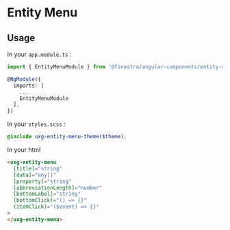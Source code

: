 # Entity Menu

## Usage

In your `app.module.ts` :

```ts
import { EntityMenuModule } from '@finastra/angular-components/entity-menu';

@NgModule({
  imports: [
    ...
    EntityMenuModule
  ],
})
```

In your `styles.scss` :

```scss
@include uxg-entity-menu-theme($theme);
```

In your html

```html
<uxg-entity-menu
  [title]="string"
  [data]="any[]"
  [property]="string"
  [abbreviationLength]="number"
  [bottomLabel]="string"
  (bottomClick)="() => {}"
  (itemClick)="($event) => {}"
>
</uxg-entity-menu>
```
